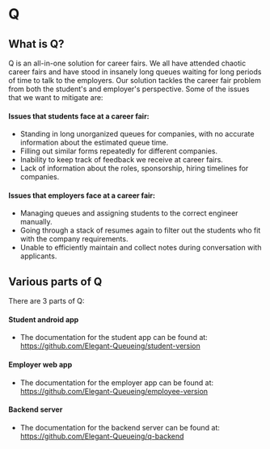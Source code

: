 # Q

## What is Q?
Q is an all-in-one solution for career fairs. We all have attended chaotic career fairs and have stood in insanely long queues waiting for long periods of time to talk to the employers. Our solution tackles the career fair problem from both the student's and employer's perspective. Some of the issues that we want to mitigate are:

   #### Issues that students face at a career fair:
   - Standing in long unorganized queues for companies, with no accurate information about the estimated queue time.
   - Filling out similar forms repeatedly for different companies.
   - Inability to keep track of feedback we receive at career fairs.
   - Lack of information about the roles, sponsorship, hiring timelines for companies.

   #### Issues that employers face at a career fair:
   - Managing queues and assigning students to the correct engineer manually.
   - Going through a stack of resumes again to filter out the students who fit with the company requirements.
   - Unable to efficiently maintain and collect notes during conversation with applicants.
   
## Various parts of Q
There are 3 parts of Q:

   #### Student android app
   - The documentation for the student app can be found at: https://github.com/Elegant-Queueing/student-version 
   
   #### Employer web app
   - The documentation for the employer app can be found at: https://github.com/Elegant-Queueing/employee-version
   
   #### Backend server
   - The documentation for the backend server can be found at: https://github.com/Elegant-Queueing/q-backend
